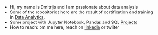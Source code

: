 -  Hi, my name is Dmitrijs and I am passionate about data analysis
-  Some of the repositories here are the result of certification and training in [Data Analytics](https://github.com/dgizdevans/dgizdevans/blob/main/edu.md).
-  Some project with Jupyter Notebook, Pandas and SQL [Projects](https://github.com/dgizdevans/datacamp/blob/main/README.md) 
-  How to reach: pm me here, reach on [linkedin](https://www.linkedin.com/in/gizhdevan/) or twiiter
